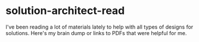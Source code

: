 # solution-architect-read
I've been reading a lot of materials lately to help with all types of designs for solutions.  Here's my brain dump or links to PDFs that were helpful for me.
